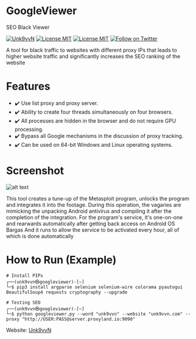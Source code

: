 # GoogleViewer
SEO Black Viewer

[![Unk9vvN](https://img.shields.io/badge/Unk9vvN-GoogleViewer-green.svg)](https://github.com/unk9vvn/GoogleViewer)
[![License MIT](https://img.shields.io/github/license/mashape/apistatus.svg)](https://github.com/unk9vvn/GoogleViewer/blob/master/LICENSE)
[![License MIT](https://img.shields.io/badge/telegram-channel-orange.svg)](https://t.me/Unk9vvN)
[![Follow on Twitter](https://img.shields.io/twitter/follow/espadrine.svg?label=Follow&style=social)](https://twitter.com/intent/follow?screen_name=unk9vvn)


A tool for black traffic to websites with different proxy IPs that leads to higher website traffic and significantly increases the SEO ranking of the website

# Features
- :heavy_check_mark: Use list proxy and proxy server.
- :heavy_check_mark: Ability to create four threads simultaneously on four browsers.
- :heavy_check_mark: All processes are hidden in the browser and do not require GPU processing.
- :heavy_check_mark: Bypass all Google mechanisms in the discussion of proxy tracking.
- :heavy_check_mark: Can be used on 64-bit Windows and Linux operating systems.


# Screenshot

![alt text][logo]

[logo]: https://raw.githubusercontent.com/unk9vvn/AndTroj/master/menu.jpg "Logo Title Text 2"


This tool creates a tune-up of the Metasploit program, unlocks the program and integrates it into the footage. During this operation, the vagaries are mimicking the unpacking Android antivirus and compiling it after the completion of the integration. For the program's service, it's one-on-one and rearwards automatically after getting back access on Android OS Bargas And it runs to allow the service to be activated every hour, all of which is done automatically


# How to Run (Example)
```
# Install PIPs
┌──(unk9vvn㉿googleviewer)-[~]
└─$ pip3 install argparse selenium selenium-wire colorama pyautogui BeautifulSoup4 requests cryptography --upgrade

# Testing SEO
┌──(unk9vvn㉿googleviewer)-[~]
└─$ python googleviewer.py --word "unk9vvn" --website "unk9vvn.com" --proxy "http://USER:PASS@server.proxyland.io:9090"
```

Website: [Unk9vvN](https://unk9vvn.com)
